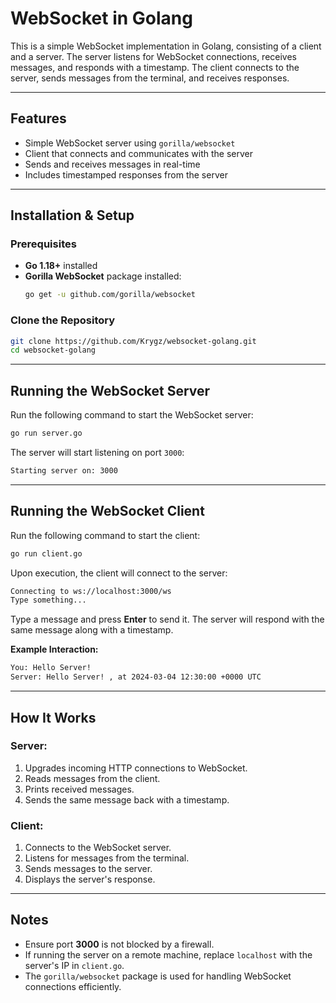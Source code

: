 # WebSocket in Golang

This is a simple WebSocket implementation in Golang, consisting of a client and a server. The server listens for WebSocket connections, receives messages, and responds with a timestamp. The client connects to the server, sends messages from the terminal, and receives responses.

---

## Features
- Simple WebSocket server using `gorilla/websocket`
- Client that connects and communicates with the server
- Sends and receives messages in real-time
- Includes timestamped responses from the server

---

## Installation & Setup

### Prerequisites
- **Go 1.18+** installed
- **Gorilla WebSocket** package installed:
  ```bash
  go get -u github.com/gorilla/websocket
  ```

### Clone the Repository
```bash
git clone https://github.com/Krygz/websocket-golang.git
cd websocket-golang
```

---

## Running the WebSocket Server
Run the following command to start the WebSocket server:
```bash
go run server.go
```

The server will start listening on port `3000`:
```bash
Starting server on: 3000
```

---

## Running the WebSocket Client
Run the following command to start the client:
```bash
go run client.go
```

Upon execution, the client will connect to the server:
```bash
Connecting to ws://localhost:3000/ws
Type something...
```

Type a message and press **Enter** to send it. The server will respond with the same message along with a timestamp.

**Example Interaction:**
```bash
You: Hello Server!
Server: Hello Server! , at 2024-03-04 12:30:00 +0000 UTC
```

---

## How It Works
### Server:
1. Upgrades incoming HTTP connections to WebSocket.
2. Reads messages from the client.
3. Prints received messages.
4. Sends the same message back with a timestamp.

### Client:
1. Connects to the WebSocket server.
2. Listens for messages from the terminal.
3. Sends messages to the server.
4. Displays the server's response.

---

## Notes
- Ensure port **3000** is not blocked by a firewall.
- If running the server on a remote machine, replace `localhost` with the server's IP in `client.go`.
- The `gorilla/websocket` package is used for handling WebSocket connections efficiently.
